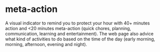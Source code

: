 # meta-action
A visual indicator to remind you to protect your hour with 40+ minutes action and &lt;20 minutes meta-action (quick chores, planning, communication, learning and entertainment).
The web page also advice what kind of activities to do based on the time of the day (early morning, morning, afternoon, evening and night).
